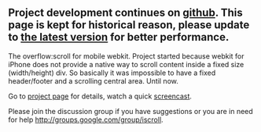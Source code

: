 ## Project development continues on [github](https://github.com/cubiq/iscroll). This page is kept for historical reason, please update to [the latest version](http://cubiq.org/iscroll-4) for better performance. ##

The overflow:scroll for mobile webkit. Project started because webkit for iPhone does not provide a native way to scroll content inside a fixed size (width/height) div. So basically it was impossible to have a fixed header/footer and a scrolling central area. Until now.

Go to [project page](http://cubiq.org/iscroll) for details, watch a quick [screencast](http://vimeo.com/12459719).

Please join the discussion group if you have suggestions or you are in need for help http://groups.google.com/group/iscroll.